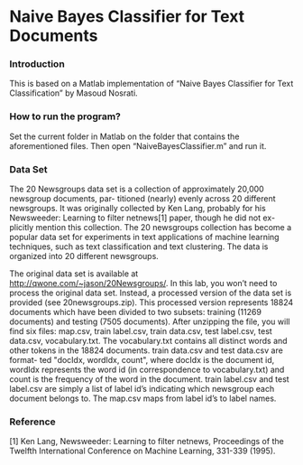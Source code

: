 # Naive Bayes Classifier for Text Documents

<h3>Introduction</h3>
This is based on a Matlab implementation of “Naive Bayes Classifier for Text Classification” by Masoud Nosrati.

<h3>How to run the program?</h3>
Set the current folder in Matlab on the folder that contains the aforementioned files. Then open “NaiveBayesClassifier.m” and run it.

<h3>Data Set</h3>
The 20 Newsgroups data set is a collection of approximately 20,000 newsgroup documents, par- titioned (nearly) evenly across 20 different newsgroups. It was originally collected by Ken Lang, probably for his Newsweeder: Learning to filter netnews[1] paper, though he did not ex- plicitly mention this collection. The 20 newsgroups collection has become a popular data set for experiments in text applications of machine learning techniques, such as text classification and text clustering. The data is organized into 20 different newsgroups.

The original data set is available at http://qwone.com/~jason/20Newsgroups/. In this lab, you won’t need to process the original data set. Instead, a processed version of the data set is provided (see 20newsgroups.zip). This processed version represents 18824 documents which have been divided to two subsets: training (11269 documents) and testing (7505 documents). After unzipping the file, you will find six files: map.csv, train label.csv, train data.csv, test label.csv, test data.csv, vocabulary.txt. The vocabulary.txt contains all distinct words and other tokens in the 18824 documents. train data.csv and test data.csv are format- ted "docIdx, wordIdx, count", where docIdx is the document id, wordIdx represents the word id (in correspondence to vocabulary.txt) and count is the frequency of the word in the document. train label.csv and test label.csv are simply a list of label id’s indicating which newsgroup each document belongs to. The map.csv maps from label id’s to label names.

<h3>Reference</h3>
[1] Ken Lang, Newsweeder: Learning to filter netnews, Proceedings of the Twelfth International Conference on Machine Learning, 331-339 (1995).

